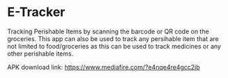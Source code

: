 E-Tracker
=========

Tracking Perishable Items by scanning the barcode or QR code on the groceries.
This app can also be used to track any persihable item that are not limited to food/groceries as this can be used to track medicines or any other perishable items.


APK download link: 
https://www.mediafire.com/?e4nqe4re4gcc2ib
